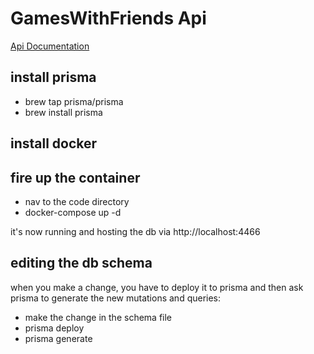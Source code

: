 # GamesWithFriends Api

[Api Documentation](./api-documentation.md)

## install prisma
- brew tap prisma/prisma
- brew install prisma

## install docker

## fire up the container
- nav to the code directory
- docker-compose up -d

it's now running and hosting the db via http://localhost:4466


## editing the db schema
when you make a change, you have to deploy it to prisma and then ask prisma to generate the new mutations and queries:
- make the change in the schema file
- prisma deploy
- prisma generate

